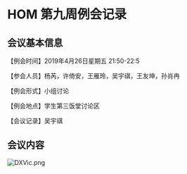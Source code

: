 # HOM 第九周例会记录

## 会议基本信息

【例会时间】2019年4月26日星期五 21:50-22:5

【参会人员】杨芮，许倚安，王雁玲，吴宇祺，王友坤，孙肖冉

【例会形式】小组讨论

【例会地点】学生第三饭堂讨论区

【会议记录】吴宇祺

## 会议内容

![DXVic.png](https://ww2.yunjiexi.club/2019/05/01/DXVic.png)



